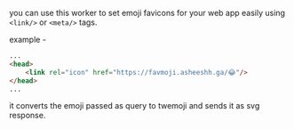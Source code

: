 you can use this worker to set emoji favicons for your web app easily using `<link/>` or `<meta/>` tags.

example - 
```html
...
<head>
    <link rel="icon" href="https://favmoji.asheeshh.ga/😂"/>
</head>
...
```

it converts the emoji passed as query to twemoji and sends it as svg response.
